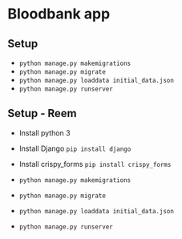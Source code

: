 # Bloodbank app

## Setup

- `python manage.py makemigrations`
- `python manage.py migrate`
- `python manage.py loaddata initial_data.json`
- `python manage.py runserver`

## Setup - Reem

- Install python 3
- Install Django `pip install django`
- Install crispy_forms `pip install crispy_forms`

- `python manage.py makemigrations`
- `python manage.py migrate`
- `python manage.py loaddata initial_data.json`
- `python manage.py runserver`
